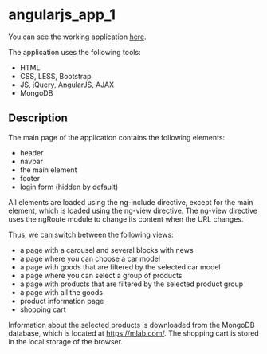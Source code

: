 # angularjs_app_1
You can see the working application [here](https://romankamlykov.github.io/angularjs_app_1/src/index.html).

The application uses the following tools:
- HTML
- CSS, LESS, Bootstrap
- JS, jQuery, AngularJS, AJAX
- MongoDB

## Description
The main page of the application contains the following elements:
- header
- navbar
- the main element
- footer
- login form (hidden by default)

All elements are loaded using the ng-include directive, except for the main element, which is loaded using the ng-view directive. The ng-view directive uses the ngRoute module to change its content when the URL changes.

Thus, we can switch between the following views:
- a page with a carousel and several blocks with news
- a page where you can choose a car model
- a page with goods that are filtered by the selected car model
- a page where you can select a group of products
- a page with products that are filtered by the selected product group
- a page with all the goods
- product information page
- shopping cart

Information about the selected products is downloaded from the MongoDB database, which is located at https://mlab.com/. The shopping cart is stored in the local storage of the browser.
